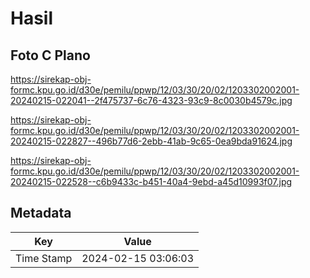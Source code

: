 # Hasil

## Foto C Plano

https://sirekap-obj-formc.kpu.go.id/d30e/pemilu/ppwp/12/03/30/20/02/1203302002001-20240215-022041--2f475737-6c76-4323-93c9-8c0030b4579c.jpg

https://sirekap-obj-formc.kpu.go.id/d30e/pemilu/ppwp/12/03/30/20/02/1203302002001-20240215-022827--496b77d6-2ebb-41ab-9c65-0ea9bda91624.jpg

https://sirekap-obj-formc.kpu.go.id/d30e/pemilu/ppwp/12/03/30/20/02/1203302002001-20240215-022528--c6b9433c-b451-40a4-9ebd-a45d10993f07.jpg


## Metadata

| Key        | Value               |
| ---------- | ------------------- |
| Time Stamp | 2024-02-15 03:06:03 |



